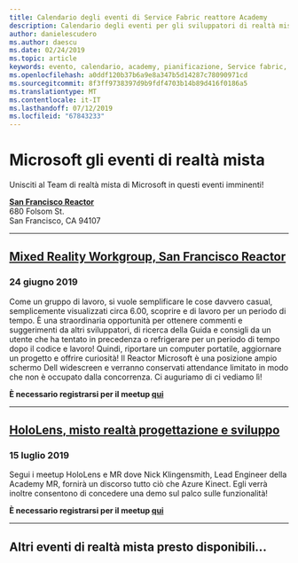 ```yaml
---
title: Calendario degli eventi di Service Fabric reattore Academy
description: Calendario degli eventi per gli sviluppatori di realtà mista in reattore a San Francisco.
author: danielescudero
ms.author: daescu
ms.date: 02/24/2019
ms.topic: article
keywords: evento, calendario, academy, pianificazione, Service fabric, san francisco, reattore
ms.openlocfilehash: a0ddf120b37b6a9e8a347b5d14287c78090971cd
ms.sourcegitcommit: 8f3ff9738397d9b9fdf4703b14b89d416f0186a5
ms.translationtype: MT
ms.contentlocale: it-IT
ms.lasthandoff: 07/12/2019
ms.locfileid: "67843233"
---
```

# <a name="microsoft-mixed-reality-events"></a>Microsoft gli eventi di realtà mista

Unisciti al Team di realtà mista di Microsoft in questi eventi imminenti!

**[San Francisco Reactor](https://developer.microsoft.com/reactor/#ReactorSF)**<br>
680 Folsom St.<br>
San Francisco, CA 94107


---
## <a name="mixed-reality-workgroup-san-francisco-reactorhttpsemea01safelinksprotectionoutlookcomurlhttps3a2f2fwwwmeetupcom2fhololens-mr2fdata027c017cdaescu40microsoftcom7ca8ddee063b7949a9992308d6903e62b07c72f988bf86f141af91ab2d7cd011db477c17c07c636854994961124360sdataymnaaiwvxij700mo9gj2boz4w82bgkdjdhijhytfczcfu3dreserved0"></a>**[Mixed Reality Workgroup, San Francisco Reactor](https://emea01.safelinks.protection.outlook.com/?url=https%3A%2F%2Fwww.meetup.com%2Fhololens-mr%2F&data=02%7C01%7Cdaescu%40microsoft.com%7Ca8ddee063b7949a9992308d6903e62b0%7C72f988bf86f141af91ab2d7cd011db47%7C1%7C0%7C636854994961124360&sdata=YmnAAiWVxIJ700mO9gj%2BOz4W8%2BgKDjDhiJhYtfCzCFU%3D&reserved=0)**
### <a name="june-24-2019"></a>24 giugno 2019
Come un gruppo di lavoro, si vuole semplificare le cose davvero casual, semplicemente visualizzati circa 6.00, scoprire e di lavoro per un periodo di tempo. È una straordinaria opportunità per ottenere commenti e suggerimenti da altri sviluppatori, di ricerca della Guida e consigli da un utente che ha tentato in precedenza o refrigerare per un periodo di tempo dopo il codice e lavoro! Quindi, riportare un computer portatile, aggiornare un progetto e offrire curiosità! Il Reactor Microsoft è una posizione ampio schermo Dell widescreen e verranno conservati attendance limitato in modo che non è occupato dalla concorrenza. Ci auguriamo di ci vediamo lì!

**È necessario registrarsi per il meetup [qui](https://emea01.safelinks.protection.outlook.com/?url=https%3A%2F%2Fwww.meetup.com%2Fhololens-mr%2F&data=02%7C01%7Cdaescu%40microsoft.com%7Ca8ddee063b7949a9992308d6903e62b0%7C72f988bf86f141af91ab2d7cd011db47%7C1%7C0%7C636854994961124360&sdata=YmnAAiWVxIJ700mO9gj%2BOz4W8%2BgKDjDhiJhYtfCzCFU%3D&reserved=0)**

---
## <a name="hololens-mixed-reality-design-and-developmenthttpswwwmeetupcomhololens-mrevents262616626"></a>**[HoloLens, misto realtà progettazione e sviluppo](https://www.meetup.com/hololens-mr/events/262616626/)**
### <a name="july-15-2019"></a>15 luglio 2019
Segui i meetup HoloLens e MR dove Nick Klingensmith, Lead Engineer della Academy MR, fornirà un discorso tutto ciò che Azure Kinect. Egli verrà inoltre consentono di concedere una demo sul palco sulle funzionalità!

**È necessario registrarsi per il meetup [qui](https://www.meetup.com/hololens-mr/events/262616626/)**

---
## <a name="more-mixed-reality-events-coming-soon"></a>Altri eventi di realtà mista presto disponibili...
